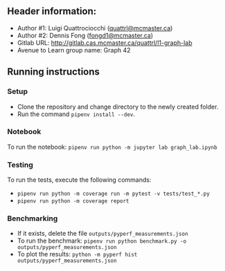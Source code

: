 ## Header information:

  - Author #1: Luigi Quattrociocchi (quattrl@mcmaster.ca)
  - Author #2: Dennis Fong (fongd1@mcmaster.ca)
  - Gitlab URL: http://gitlab.cas.mcmaster.ca/quattrl/l1-graph-lab
  - Avenue to Learn group name: Graph 42

## Running instructions

### Setup
- Clone the repository and change directory to the newly created folder.
- Run the command `pipenv install --dev`.

### Notebook
To run the notebook: `pipenv run python -m jupyter lab graph_lab.ipynb`

### Testing
To run the tests, execute the following commands:
- `pipenv run python -m coverage run -m pytest -v tests/test_*.py`
- `pipenv run python -m coverage report`


### Benchmarking
- If it exists, delete the file `outputs/pyperf_measurements.json`
- To run the benchmark: `pipenv run python benchmark.py -o outputs/pyperf_measurements.json`
- To plot the results: `python -m pyperf hist outputs/pyperf_measurements.json`
